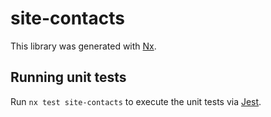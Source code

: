 # site-contacts

This library was generated with [Nx](https://nx.dev).

## Running unit tests

Run `nx test site-contacts` to execute the unit tests via [Jest](https://jestjs.io).
